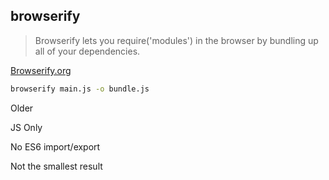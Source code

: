 ##  browserify

> Browserify lets you require('modules') in the browser by bundling up all of your dependencies.

[Browserify.org](http://browserify.org/)

```bash
browserify main.js -o bundle.js
```

Older <!-- .element: class="fragment" -->

JS Only <!-- .element: class="fragment" -->

No ES6 import/export <!-- .element: class="fragment" -->

Not the smallest result <!-- .element: class="fragment" -->
